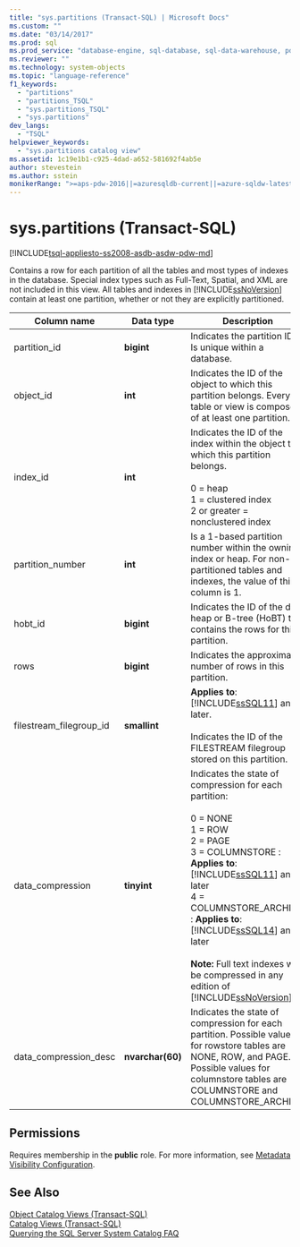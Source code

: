 ```yaml
---
title: "sys.partitions (Transact-SQL) | Microsoft Docs"
ms.custom: ""
ms.date: "03/14/2017"
ms.prod: sql
ms.prod_service: "database-engine, sql-database, sql-data-warehouse, pdw"
ms.reviewer: ""
ms.technology: system-objects
ms.topic: "language-reference"
f1_keywords: 
  - "partitions"
  - "partitions_TSQL"
  - "sys.partitions_TSQL"
  - "sys.partitions"
dev_langs: 
  - "TSQL"
helpviewer_keywords: 
  - "sys.partitions catalog view"
ms.assetid: 1c19e1b1-c925-4dad-a652-581692f4ab5e
author: stevestein
ms.author: sstein
monikerRange: ">=aps-pdw-2016||=azuresqldb-current||=azure-sqldw-latest||>=sql-server-2016||=sqlallproducts-allversions||>=sql-server-linux-2017||=azuresqldb-mi-current"
---
```

# sys.partitions (Transact-SQL)
[!INCLUDE[tsql-appliesto-ss2008-asdb-asdw-pdw-md](../../includes/tsql-appliesto-ss2008-all-md.md)]

  Contains a row for each partition of all the tables and most types of indexes in the database. Special index types such as Full-Text, Spatial, and XML are not included in this view. All tables and indexes in [!INCLUDE[ssNoVersion](../../includes/ssnoversion-md.md)] contain at least one partition, whether or not they are explicitly partitioned.  
  
|Column name|Data type|Description|  
|-----------------|---------------|-----------------|  
|partition_id|**bigint**|Indicates the partition ID. Is unique within a database.|  
|object_id|**int**|Indicates the ID of the object to which this partition belongs. Every table or view is composed of at least one partition.|  
|index_id|**int**|Indicates the ID of the index within the object to which this partition belongs.<br /><br /> 0 = heap<br />1 = clustered index<br />2 or greater = nonclustered index|  
|partition_number|**int**|Is a 1-based partition number within the owning index or heap. For non-partitioned tables and indexes, the value of this column is 1.|  
|hobt_id|**bigint**|Indicates the ID of the data heap or B-tree (HoBT) that contains the rows for this partition.|  
|rows|**bigint**|Indicates the approximate number of rows in this partition.|  
|filestream_filegroup_id|**smallint**|**Applies to**: [!INCLUDE[ssSQL11](../../includes/sssql11-md.md)] and later.<br /><br /> Indicates the ID of the FILESTREAM filegroup stored on this partition.|  
|data_compression|**tinyint**|Indicates the state of compression for each partition:<br /><br /> 0 = NONE <br />1 = ROW <br />2 = PAGE <br />3 = COLUMNSTORE : **Applies to**: [!INCLUDE[ssSQL11](../../includes/sssql11-md.md)] and later<br />4 = COLUMNSTORE_ARCHIVE : **Applies to**: [!INCLUDE[ssSQL14](../../includes/sssql14-md.md)] and later<br /><br /> **Note:** Full text indexes will be compressed in any edition of [!INCLUDE[ssNoVersion](../../includes/ssnoversion-md.md)].|  
|data_compression_desc|**nvarchar(60)**|Indicates the state of compression for each partition. Possible values for rowstore tables are NONE, ROW, and PAGE. Possible values for columnstore tables are COLUMNSTORE and COLUMNSTORE_ARCHIVE.|  
  
## Permissions  
 Requires membership in the **public** role. For more information, see [Metadata Visibility Configuration](../../relational-databases/security/metadata-visibility-configuration.md).  
  
## See Also  
 [Object Catalog Views &#40;Transact-SQL&#41;](../../relational-databases/system-catalog-views/object-catalog-views-transact-sql.md)   
 [Catalog Views &#40;Transact-SQL&#41;](../../relational-databases/system-catalog-views/catalog-views-transact-sql.md)   
 [Querying the SQL Server System Catalog FAQ](../../relational-databases/system-catalog-views/querying-the-sql-server-system-catalog-faq.md)  
  
  
